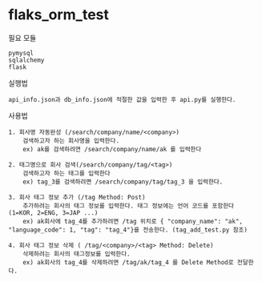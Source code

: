 # flaks_orm_test


필요 모듈

    pymysql
    sqlalchemy
    flask

실행법

    api_info.json과 db_info.json에 적절한 값을 입력한 후 api.py를 실행한다.

사용법

    1. 회사명 자동완성 (/search/company/name/<company>)
        검색하고자 하는 회사명을 입력한다.
        ex) ak를 검색하려면 /search/company/name/ak 를 입력한다

    2. 태그명으로 회사 검색(/search/company/tag/<tag>)
        검색하고자 하는 태그를 입력한다
        ex) tag_3를 검색하려면 /search/company/tag/tag_3 을 입력한다.

    3. 회사 태그 정보 추가 (/tag Method: Post)
        추가하려는 회사의 태그 정보를 입력한다. 태그 정보에는 언어 코드를 포함한다 (1=KOR, 2=ENG, 3=JAP ...)
        ex) ak회사에 tag_4를 추가하려면 /tag 위치로 { "company_name": "ak", "language_code": 1, "tag": "tag_4"}를 전송한다. (tag_add_test.py 참조)

    4. 회사 태그 정보 삭제 ( /tag/<company>/<tag> Method: Delete)
        삭제하려는 회사의 태그정보를 입력한다.
        ex) ak회사의 tag_4를 삭제하려면 /tag/ak/tag_4 를 Delete Method로 전달한다.

